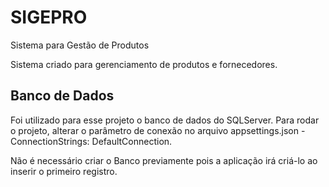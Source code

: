 # SIGEPRO
Sistema para Gestão de Produtos

Sistema criado para gerenciamento de produtos e fornecedores.

## Banco de Dados
Foi utilizado para esse projeto o banco de dados do SQLServer.
Para rodar o projeto, alterar o parâmetro de conexão no arquivo appsettings.json - ConnectionStrings: DefaultConnection.

Não é necessário criar o Banco previamente pois a aplicação irá criá-lo ao inserir o primeiro registro.

